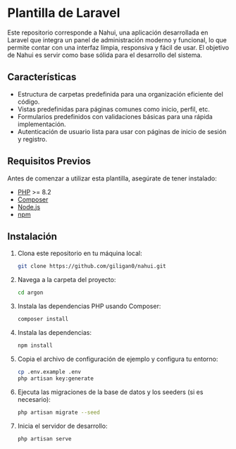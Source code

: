 # Plantilla de Laravel

Este repositorio corresponde a Nahui, una aplicación desarrollada en Laravel que integra un panel de administración moderno y funcional, lo que permite contar con una interfaz limpia, responsiva y fácil de usar.
El objetivo de Nahui es servir como base sólida para el desarrollo del sistema.


## Características

- Estructura de carpetas predefinida para una organización eficiente del código.
- Vistas predefinidas para páginas comunes como inicio, perfil, etc.
- Formularios predefinidos con validaciones básicas para una rápida implementación.
- Autenticación de usuario lista para usar con páginas de inicio de sesión y registro.


## Requisitos Previos

Antes de comenzar a utilizar esta plantilla, asegúrate de tener instalado:

- [PHP](https://www.php.net/) >= 8.2
- [Composer](https://getcomposer.org/)
- [Node.js](https://nodejs.org/)
- [npm](https://www.npmjs.com/)

## Instalación

1. Clona este repositorio en tu máquina local:

    ```bash
    git clone https://github.com/giligan0/nahui.git
    ```

2. Navega a la carpeta del proyecto:

    ```bash
    cd argon
    ```

3. Instala las dependencias PHP usando Composer:

    ```bash
    composer install
    ```

4. Instala las dependencias:

    ```bash
    npm install
    ```

5. Copia el archivo de configuración de ejemplo y configura tu entorno:

    ```bash
    cp .env.example .env
    php artisan key:generate
    ```


6. Ejecuta las migraciones de la base de datos y los seeders (si es necesario):

    ```bash
    php artisan migrate --seed
    ```

7. Inicia el servidor de desarrollo:

    ```bash
    php artisan serve
    ```

